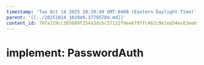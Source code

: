 ```yaml
---
timestamp: 'Tue Oct 14 2025 10:39:49 GMT-0400 (Eastern Daylight Time)'
parent: '[[../20251014_103949.37795784.md]]'
content_id: 78fa329cc165689f254a3dcbc57122f9ee6797fc462c9e1ea54ec63ee6fc1e94
---
```


# implement: PasswordAuth
